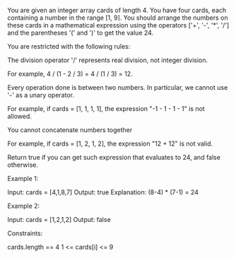 You are given an integer array cards of length 4. You have four cards, each
containing a number in the range [1, 9]. You should arrange the numbers on
these cards in a mathematical expression using the operators ['+', '-', '*',
'/'] and the parentheses '(' and ')' to get the value 24.

You are restricted with the following rules:


The division operator '/' represents real division, not integer
division.


For example, 4 / (1 - 2 / 3) = 4 / (1 / 3) = 12.


Every operation done is between two numbers. In particular, we cannot use '-'
as a unary operator.

For example, if cards = [1, 1, 1, 1], the expression "-1 - 1 - 1 - 1" is not
allowed.


You cannot concatenate numbers together

For example, if cards = [1, 2, 1, 2], the expression "12 + 12" is not
valid.




Return true if you can get such expression that evaluates to 24, and false
otherwise.


Example 1:


Input: cards = [4,1,8,7]
Output: true
Explanation: (8-4) * (7-1) = 24


Example 2:


Input: cards = [1,2,1,2]
Output: false



Constraints:


cards.length == 4
1 <= cards[i] <= 9





